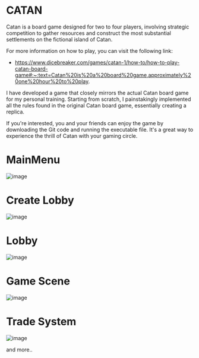 # CATAN

Catan is a board game designed for two to four players, involving strategic competition to gather resources and construct the most substantial settlements on the fictional island of Catan.

For more information on how to play, you can visit the following link: 
- https://www.dicebreaker.com/games/catan-1/how-to/how-to-play-catan-board-game#:~:text=Catan%20is%20a%20board%20game,approximately%20one%20hour%20to%20play.

I have developed a game that closely mirrors the actual Catan board game for my personal training. Starting from scratch, I painstakingly implemented all the rules found in the original Catan board game, essentially creating a replica.

If you're interested, you and your friends can enjoy the game by downloading the Git code and running the executable file. It's a great way to experience the thrill of Catan with your gaming circle.

# MainMenu
![image](https://github.com/AliFuat98/CatanBuild/assets/87227396/5768abf7-ab80-4a8a-89a1-782a09d7ef39)

# Create Lobby
![image](https://github.com/AliFuat98/CatanBuild/assets/87227396/c405efc5-c2e8-4480-b0fa-762dcd15ca14)

# Lobby
![image](https://github.com/AliFuat98/CatanBuild/assets/87227396/4f87c70e-530b-4b4e-8c05-dcd769192e61)

# Game Scene
![image](https://github.com/AliFuat98/CatanBuild/assets/87227396/3cd54686-156b-4bcb-8ec5-ef0e3feeecfd)

# Trade System
![image](https://github.com/AliFuat98/CatanBuild/assets/87227396/6d8e22a5-e5a7-4dff-9a2d-dbf39782e546)

and more..

